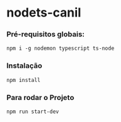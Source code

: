 # nodets-canil


### Pré-requisitos globais:
`npm i -g nodemon typescript ts-node`

### Instalação 
`npm install`

### Para rodar o Projeto
`npm run start-dev`